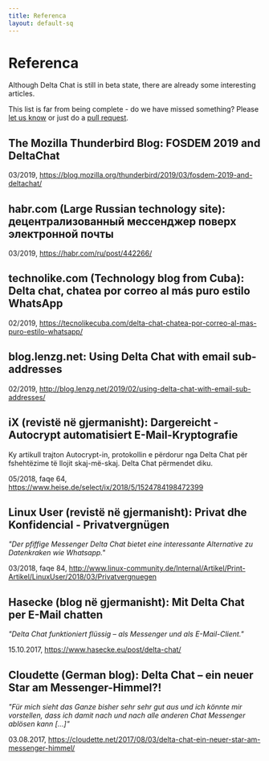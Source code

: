 ```yaml
---
title: Referenca
layout: default-sq
---
```




<!-- GENERATED FILE -- DO NOT EDIT -->



# Referenca

Although Delta Chat is still in beta state, there are already some interesting articles.

This list is far from being complete -
do we have missed something?
Please [let us know](imprint)
or just do a [pull request](https://github.com/deltachat/deltachat-pages/edit/master/en/references.md).


## The Mozilla Thunderbird Blog: FOSDEM 2019 and DeltaChat

03/2019, <https://blog.mozilla.org/thunderbird/2019/03/fosdem-2019-and-deltachat/>


## habr.com (Large Russian technology site): децентрализованный мессенджер поверх электронной почты

03/2019, <https://habr.com/ru/post/442266/>


## technolike.com (Technology blog from Cuba): Delta chat, chatea por correo al más puro estilo WhatsApp

02/2019, <https://tecnolikecuba.com/delta-chat-chatea-por-correo-al-mas-puro-estilo-whatsapp/>


## blog.lenzg.net: Using Delta Chat with email sub-addresses

02/2019, <http://blog.lenzg.net/2019/02/using-delta-chat-with-email-sub-addresses/>


## iX (revistë në gjermanisht): Dargereicht - Autocrypt automatisiert E-Mail-Kryptografie

Ky artikull trajton Autocrypt-in, protokollin e përdorur nga Delta Chat për fshehtëzime të llojit skaj-më-skaj.
Delta Chat përmendet diku.

05/2018, faqe 64, <https://www.heise.de/select/ix/2018/5/1524784198472399>


## Linux User (revistë në gjermanisht): Privat dhe Konfidencial - Privatvergnügen

_"Der pfiffige Messenger Delta Chat bietet eine interessante Alternative zu Datenkraken wie Whatsapp."_

03/2018, faqe 84, <http://www.linux-community.de/Internal/Artikel/Print-Artikel/LinuxUser/2018/03/Privatvergnuegen>


## Hasecke (blog në gjermanisht): Mit Delta Chat per E-Mail chatten

_"Delta Chat funktioniert flüssig – als Messenger und als E-Mail-Client."_

15.10.2017, <https://www.hasecke.eu/post/delta-chat/>


## Cloudette (German blog): Delta Chat – ein neuer Star am Messenger-Himmel?!

_"Für mich sieht das Ganze bisher sehr sehr gut aus und ich könnte mir vorstellen, dass ich damit nach und nach alle anderen Chat Messenger ablösen kann [...]"_

03.08.2017, <https://cloudette.net/2017/08/03/delta-chat-ein-neuer-star-am-messenger-himmel/>
